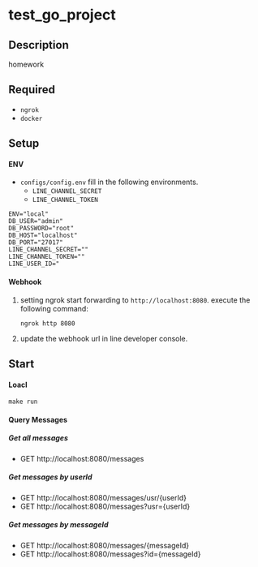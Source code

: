 # test_go_project

## Description

homework
## Required

- `ngrok`
- `docker`

## Setup
#### ENV
- `configs/config.env`
    fill in the following environments.
    - `LINE_CHANNEL_SECRET`
    - `LINE_CHANNEL_TOKEN`

```
ENV="local"
DB_USER="admin"
DB_PASSWORD="root"
DB_HOST="localhost"
DB_PORT="27017"
LINE_CHANNEL_SECRET=""
LINE_CHANNEL_TOKEN=""
LINE_USER_ID="
```
#### Webhook

1. setting ngrok
    start forwarding to `http://localhost:8080`.
    execute the following command:

    ```
    ngrok http 8080
    ```
2.  update the webhook url in line developer console.

## Start
#### Loacl

```
make run
```
#### Query Messages
##### Get all messages

- GET http://localhost:8080/messages
##### Get messages by userId

- GET http://localhost:8080/messages/usr/{userId}
- GET http://localhost:8080/messages?usr={userId}
##### Get messages by messageId

- GET http://localhost:8080/messages/{messageId}
- GET http://localhost:8080/messages?id={messageId}

